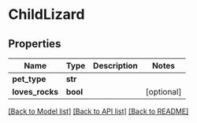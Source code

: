 # ChildLizard


## Properties
Name | Type | Description | Notes
------------ | ------------- | ------------- | -------------
**pet_type** | **str** |  | 
**loves_rocks** | **bool** |  | [optional] 

[[Back to Model list]](../README.md#documentation-for-models) [[Back to API list]](../README.md#documentation-for-api-endpoints) [[Back to README]](../README.md)


